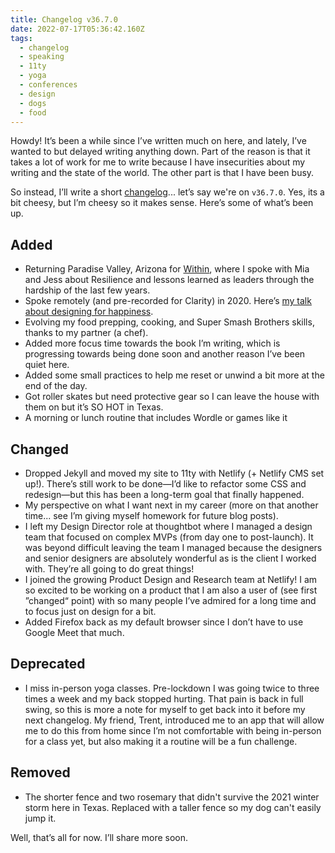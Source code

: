 ```yaml
---
title: Changelog v36.7.0
date: 2022-07-17T05:36:42.160Z
tags:
  - changelog
  - speaking
  - 11ty
  - yoga
  - conferences
  - design
  - dogs
  - food
---
```

Howdy! It’s been a while since I’ve written much on here, and lately, I’ve wanted to but delayed writing anything down. Part of the reason is that it takes a lot of work for me to write because I have insecurities about my writing and the state of the world. The other part is that I have been busy. 

So instead, I’ll write a short [changelog](https://keepachangelog.com/en/1.0.0/)... let’s say we're on `v36.7.0`. Yes, its a bit cheesy, but I’m cheesy so it makes sense. Here’s some of what’s been up.



## Added

* Returning Paradise Valley, Arizona for [Within](https://www.instagram.com/p/Cc14lGjLNAJ/), where I spoke with Mia and Jess about Resilience and lessons learned as leaders through the hardship of the last few years.
* Spoke remotely (and pre-recorded for Clarity) in 2020. Here’s [my talk about designing for happiness](https://youtu.be/hcqed7cIhj4).
* Evolving my food prepping, cooking, and Super Smash Brothers skills, thanks to my partner (a chef).
* Added more focus time towards the book I’m writing, which is progressing towards being done soon and another reason I’ve been quiet here.
* Added some small practices to help me reset or unwind a bit more at the end of the day.
* Got roller skates but need protective gear so I can leave the house with them on but it’s SO HOT in Texas.
* A morning or lunch routine that includes Wordle or games like it

## Changed

* Dropped Jekyll and moved my site to 11ty with Netlify (+ Netlify CMS set up!). There’s still work to be done—I’d like to refactor some CSS and redesign—but this has been a long-term goal that finally happened.
* My perspective on what I want next in my career (more on that another time... see I’m giving myself homework for future blog posts).
* I left my Design Director role at thoughtbot where I managed a design team that focused on complex MVPs (from day one to post-launch). It was beyond difficult leaving the team I managed because the designers and senior designers are absolutely wonderful as is the client I worked with. They’re all going to do great things!
* I joined the growing Product Design and Research team at Netlify! I am so excited to be working on a product that I am also a user of (see first ”changed“ point) with so many people I’ve admired for a long time and to focus just on design for a bit.
* Added Firefox back as my default browser since I don’t have to use Google Meet that much.

## Deprecated

* I miss in-person yoga classes. Pre-lockdown I was going twice to three times a week and my back stopped hurting. That pain is back in full swing, so this is more a note for myself to get back into it before my next changelog. My friend, Trent, introduced me to an app that will allow me to do this from home since I’m not comfortable with being in-person for a class yet, but also making it a routine will be a fun challenge.

## Removed

* The shorter fence and two rosemary that didn't survive the 2021 winter storm here in Texas. Replaced with a taller fence so my dog can't easily jump it.

Well, that’s all for now. I’ll share more soon.